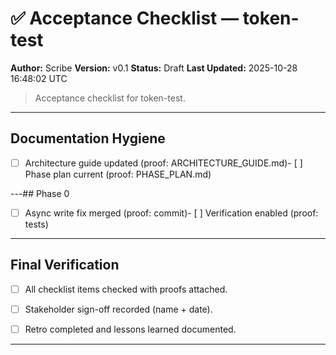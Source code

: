 
# ✅ Acceptance Checklist — token-test
**Author:** Scribe
**Version:** v0.1
**Status:** Draft
**Last Updated:** 2025-10-28 16:48:02 UTC

> Acceptance checklist for token-test.

---
## Documentation Hygiene
<!-- ID: documentation_hygiene -->
- [ ] Architecture guide updated (proof: ARCHITECTURE_GUIDE.md)- [ ] Phase plan current (proof: PHASE_PLAN.md)


---## Phase 0
<!-- ID: phase_0 -->
- [ ] Async write fix merged (proof: commit)- [ ] Verification enabled (proof: tests)


---
## Final Verification
<!-- ID: final_verification -->
- [ ] All checklist items checked with proofs attached.  
- [ ] Stakeholder sign-off recorded (name + date).  
- [ ] Retro completed and lessons learned documented.


---